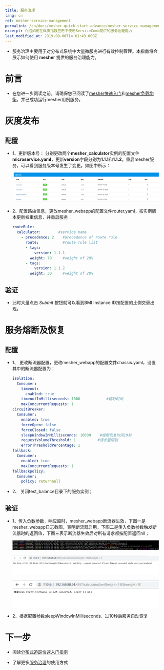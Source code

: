 ```yaml
---
title: 服务治理
lang: cn
ref: mesher-service-management
permalink: /cn/docs/mesher-quick-start-advance/mesher-service-management/
excerpt: 介绍如何在体质指数应用中使用ServiceComb提供的服务治理能力
last_modified_at: 2019-08-08T14:01:43.000Z
---
```


- 服务治理主要用于对分布式系统中大量微服务进行有效控制管理。本指南将会展示如何使用 **mesher** 提供的服务治理能力。

# 前言

- 在您进一步阅读之前，请确保您已阅读了[mesher快速入门](/cn/docs/mesher-quick-start/)和[mesher负载均衡](/cn/docs/quick-start-advance/load-balance/)，并已成功运行mesher用例服务。

# 灰度发布

## 配置

- 1、更新版本号： 分别更改两个**mesher_calculator**实例的配置文件**microservice.yaml**，更新**version**字段分别为**1.1.1**和**1.1.2**，重启mesher服务，可以看到服务版本号发生了变更。如图中所示：

  ![灰度发布版本图](/assets/images/mesher/mesher-ser-manage-ver.png)

- 2、配置路由信息，更改mesher_webapp的配置文件router.yaml，按实例版本更新权重信息，并重启服务：

  ```yaml
  routeRule:
    calculator:        #service name
      - precedence: 2    #precedence of route rule
        route:           #route rule list
        - tags:
            version: 1.1.1
          weight: 70     #weight of 20%
        - tags:
            version: 1.1.2
          weight: 30     #weight of 20%
  ```

## 验证

- 此时大量点击 _Submit_ 按钮就可以看到BMI Instance ID按配置的比例交替出现。

# 服务熔断及恢复

## 配置

- 1、 更改断流器配置，更改mesher_webapp的配置文件chassis.yaml，设置其中的断流器配置为：

  ```yaml
  isolation:
    Consumer:
      timeout:
        enabled: true
      timeoutInMilliseconds: 1000            #超时时间
      maxConcurrentRequests: 1
  circuitBreaker:
    Consumer:
      enabled: true
      forceOpen: false
      forceClosed: false
      sleepWindowInMilliseconds: 10000    #熔断恢复时间10秒
      requestVolumeThreshold: 1          #请求量限制
      errorThresholdPercentage: 1
  fallback:
    Consumer:
      enabled: true
      maxConcurrentRequests: 1
  fallbackpolicy:
    Consumer:
      policy: returnnull
  ```

- 2、 关闭test_balance目录下的服务实例；

## 验证

- 1、传入负数参数，响应超时，mesher_webapp断流器生效，下图一是mesher_webapp日志截图，表明断流器启用，下图二是传入负数参数触发断流器时的返回值，下图三表示断流器生效后对所有请求都按配置返回nil；

  ![断流器生效日志图](/assets/images/mesher/mesher-circuitbreaker.png)

  ![断流器生效日志图](/assets/images/mesher/mesher-circuitbreaker-ret.png)

  ![断流器生效日志图](/assets/images/mesher/mesher-circuitbreaker-ret-nil.png)

- 2、根据配置参数sleepWindowInMilliseconds，过10秒后服务自动恢复

# 下一步

- 阅读[分布式追踪快速入门指南](/cn/docs/mesher-quick-start-advance/mesher-distributed-tracing/)

- 了解更多[服务治理](/cn/users/service-configurations/)的使用方式
